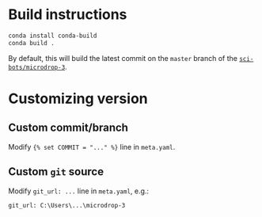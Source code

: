 # Build instructions

```sh
conda install conda-build
conda build .
```

By default, this will build the latest commit on the `master` branch of the
[`sci-bots/microdrop-3`][md3].


# Customizing version

## Custom commit/branch

Modify `{% set COMMIT = "..." %}` line in `meta.yaml`.

## Custom `git` source

Modify `git_url: ...` line in `meta.yaml`, e.g.:

    git_url: C:\Users\...\microdrop-3


[md3]: https://github.com/sci-bots/microdrop-3
